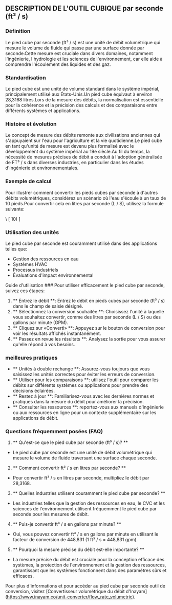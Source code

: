 ## DESCRIPTION DE L'OUTIL CUBIQUE par seconde (ft³ / s)

### Définition
Le pied cube par seconde (ft³ / s) est une unité de débit volumétrique qui mesure le volume de fluide qui passe par une surface donnée par seconde.Cette mesure est cruciale dans divers domaines, notamment l'ingénierie, l'hydrologie et les sciences de l'environnement, car elle aide à comprendre l'écoulement des liquides et des gaz.

### Standardisation
Le pied cube est une unité de volume standard dans le système impérial, principalement utilisé aux États-Unis.Un pied cube équivaut à environ 28,3168 litres.Lors de la mesure des débits, la normalisation est essentielle pour la cohérence et la précision des calculs et des comparaisons entre différents systèmes et applications.

### Histoire et évolution
Le concept de mesure des débits remonte aux civilisations anciennes qui s'appuyaient sur l'eau pour l'agriculture et la vie quotidienne.Le pied cube en tant qu'unité de mesure est devenu plus formalisé avec le développement du système impérial au 19e siècle.Au fil du temps, la nécessité de mesures précises de débit a conduit à l'adoption généralisée de FT³ / s dans diverses industries, en particulier dans les études d'ingénierie et environnementales.

### Exemple de calcul
Pour illustrer comment convertir les pieds cubes par seconde à d'autres débits volumétriques, considérez un scénario où l'eau s'écoule à un taux de 10 pieds.Pour convertir cela en litres par seconde (L / S), utilisez la formule suivante:

\ [
10)
\]

### Utilisation des unités
Le pied cube par seconde est couramment utilisé dans des applications telles que:
- Gestion des ressources en eau
- Systèmes HVAC
- Processus industriels
- Évaluations d'impact environnemental

Guide d'utilisation ###
Pour utiliser efficacement le pied cube par seconde, suivez ces étapes:
1. ** Entrez le débit **: Entrez le débit en pieds cubes par seconde (ft³ / s) dans le champ de saisie désigné.
2. ** Sélectionnez la conversion souhaitée **: Choisissez l'unité à laquelle vous souhaitez convertir, comme des litres par seconde (L / S) ou des gallons par minute (GPM).
3. ** Cliquez sur «Converti» **: Appuyez sur le bouton de conversion pour voir les résultats affichés instantanément.
4. ** Passez en revue les résultats **: Analysez la sortie pour vous assurer qu'elle répond à vos besoins.

### meilleures pratiques
- ** Unités à double rechange **: Assurez-vous toujours que vous saisissez les unités correctes pour éviter les erreurs de conversion.
- ** Utiliser pour les comparaisons **: utilisez l'outil pour comparer les débits sur différents systèmes ou applications pour prendre des décisions éclairées.
- ** Restez à jour **: Familiarisez-vous avec les dernières normes et pratiques dans la mesure du débit pour améliorer la précision.
- ** Consulter les ressources **: reportez-vous aux manuels d'ingénierie ou aux ressources en ligne pour un contexte supplémentaire sur les applications de débit.

### Questions fréquemment posées (FAQ)

1. ** Qu'est-ce que le pied cube par seconde (ft³ / s)? **
- Le pied cube par seconde est une unité de débit volumétrique qui mesure le volume de fluide traversant une surface chaque seconde.

2. ** Comment convertir ft³ / s en litres par seconde? **
- Pour convertir ft³ / s en litres par seconde, multipliez le débit par 28,3168.

3. ** Quelles industries utilisent couramment le pied cube par seconde? **
- Les industries telles que la gestion des ressources en eau, le CVC et les sciences de l'environnement utilisent fréquemment le pied cube par seconde pour les mesures de débit.

4. ** Puis-je convertir ft³ / s en gallons par minute? **
- Oui, vous pouvez convertir ft³ / s en gallons par minute en utilisant le facteur de conversion de 448,831 (1 ft³ / s = 448,831 gpm).

5. ** Pourquoi la mesure précise du débit est-elle importante? **
- La mesure précise du débit est cruciale pour la conception efficace des systèmes, la protection de l'environnement et la gestion des ressources, garantissant que les systèmes fonctionnent dans des paramètres sûrs et efficaces.

Pour plus d'informations et pour accéder au pied cube par seconde outil de conversion, visitez [Convertisseur volumétrique du débit d'Inayam] (https://www.inayam.co/unit-converter/flow_rate_volumetric).